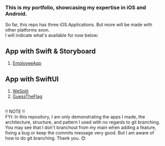 ### This is my portfolio, showcasing my expertise in iOS and Android.

So far, this repo has three iOS Applications. But more will be made with other platforms soon.<br>
I will indicate what's available for now below:

## App with Swift & Storyboard
1. [EmployeeApp](https://github.com/chandevbringino/Portfolio/tree/main/iOS/Swift/EmployeeApp)

## App with SwiftUI
1. [WeSplit](https://github.com/chandevbringino/Portfolio/tree/main/iOS/SwiftUI/WeSplit)
2. [GuessTheFlag](https://github.com/chandevbringino/Portfolio/tree/main/iOS/SwiftUI/GuessTheFlag)


<br>
‼️ NOTE ‼️<br>
FYI: In this repository, I am only demonstrating the apps I made, the architecture, structure, and pattern I used with no regards to git branching. You may see that I don't branchout from my main when adding a feature, fixing a bug or keep the commits message very good. But I am aware of how to do git branching. Thank you. 😊
